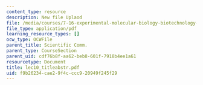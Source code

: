 ```yaml
---
content_type: resource
description: New file Uplaod
file: /media/courses/7-16-experimental-molecular-biology-biotechnology-ii-spring-2005/f9b26234cae29f4cccc920949f245f29_lec10_titleabstr.pdf
file_type: application/pdf
learning_resource_types: []
ocw_type: OCWFile
parent_title: Scientific Comm.
parent_type: CourseSection
parent_uid: cdf76b8f-aa62-beb8-601f-7918b4ee1a61
resourcetype: Document
title: lec10_titleabstr.pdf
uid: f9b26234-cae2-9f4c-ccc9-20949f245f29
---
```


